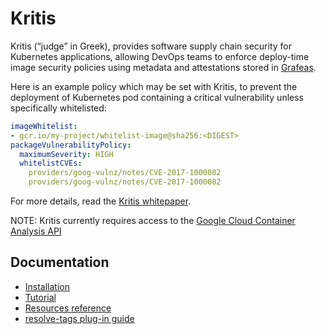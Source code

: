 # Kritis

Kritis (“judge” in Greek), provides software supply chain security for Kubernetes applications,
allowing DevOps teams to enforce deploy-time image security policies using metadata and attestations stored in [Grafeas](https://github.com/grafeas/grafeas).

Here is an example  policy which may be set with Kritis,  to prevent the deployment of Kubernetes pod containing a critical vulnerability unless specifically whitelisted:


```yaml
imageWhitelist:
- gcr.io/my-project/whitelist-image@sha256:<DIGEST>
packageVulnerabilityPolicy:
  maximumSeverity: HIGH
  whitelistCVEs:
    providers/goog-vulnz/notes/CVE-2017-1000082
    providers/goog-vulnz/notes/CVE-2017-1000082
```

For more details, read the [Kritis whitepaper](https://github.com/Grafeas/Grafeas/blob/master/case-studies/binary-authorization.md).

NOTE: Kritis currently requires access to the [Google Cloud Container Analysis API](https://cloud.google.com/container-analysis/api/reference/rest/)

## Documentation

* [Installation](install.md)
* [Tutorial](tutorial.md)
* [Resources reference](resources.md)
* [resolve-tags plug-in guide](https://github.com/grafeas/kritis/blob/master/cmd/kritis/kubectl/plugins/resolve/README.md)
